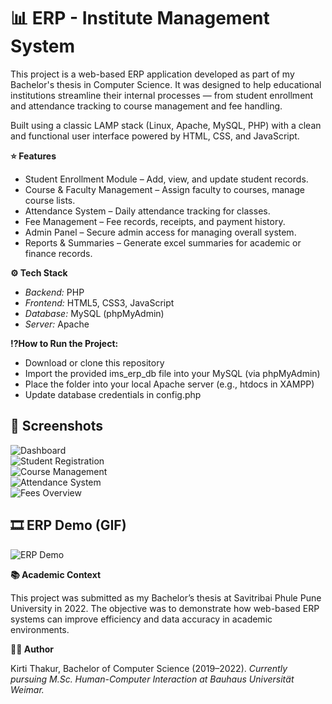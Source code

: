 # 📊 ERP - Institute Management System

This project is a web-based ERP application developed as part of my Bachelor's thesis in Computer Science. It was designed to help educational institutions streamline their internal processes — from student enrollment and attendance tracking to course management and fee handling.

Built using a classic LAMP stack (Linux, Apache, MySQL, PHP) with a clean and functional user interface powered by HTML, CSS, and JavaScript.

**⭐ Features**
- Student Enrollment Module – Add, view, and update student records.
- Course & Faculty Management – Assign faculty to courses, manage course lists.
- Attendance System – Daily attendance tracking for classes.
- Fee Management – Fee records, receipts, and payment history.
- Admin Panel – Secure admin access for managing overall system.
- Reports & Summaries – Generate excel summaries for academic or finance records.

**⚙️ Tech Stack**

- *Backend:* PHP
- *Frontend:* HTML5, CSS3, JavaScript
- *Database:* MySQL (phpMyAdmin)
- *Server:* Apache

**⁉️How to Run the Project:**

- Download or clone this repository
- Import the provided ims_erp_db file into your MySQL (via phpMyAdmin)
- Place the folder into your local Apache server (e.g., htdocs in XAMPP)
- Update database credentials in config.php

## 📸 Screenshots

![Dashboard](assets/img1.png)  
![Student Registration](assets/img2.png)  
![Course Management](assets/img3.png)  
![Attendance System](assets/img4.png)  
![Fees Overview](assets/img5.png)

## 🎞️ ERP Demo (GIF)

![ERP Demo](assets/erp.gif)

**📚 Academic Context**

This project was submitted as my Bachelor’s thesis at Savitribai Phule Pune University in 2022. The objective was to demonstrate how web-based ERP systems can improve efficiency and data accuracy in academic environments.

**🙋‍♀️ Author**

Kirti Thakur, Bachelor of Computer Science (2019–2022).
*Currently pursuing M.Sc. Human-Computer Interaction at Bauhaus Universität Weimar.*
